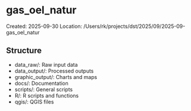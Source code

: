 # gas_oel_natur

Created: 2025-09-30
Location: /Users/rk/projects/dst/2025/09/2025-09-gas_oel_natur

## Structure
- data_raw/: Raw input data
- data_output/: Processed outputs  
- graphic_output/: Charts and maps
- docs/: Documentation
- scripts/: General scripts
- R/: R scripts and functions
- qgis/: QGIS files
